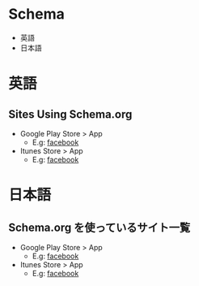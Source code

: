 # Schema

* 英語
* 日本語


# 英語

## Sites Using Schema.org

* Google Play Store > App
  * E.g: [facebook](https://play.google.com/store/apps/details?id=com.facebook.katana&hl=en)
* Itunes Store > App
  * E.g: [facebook](https://itunes.apple.com/en/app/facebook/id284882215?mt=8)




# 日本語

## Schema.org を使っているサイト一覧

* Google Play Store > App
  * E.g: [facebook](https://play.google.com/store/apps/details?id=com.facebook.katana&hl=en)
* Itunes Store > App
  * E.g: [facebook](https://itunes.apple.com/en/app/facebook/id284882215?mt=8)



